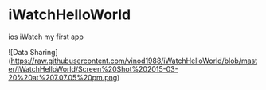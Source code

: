 # iWatchHelloWorld
ios iWatch my first app

  ![Data Sharing] (https://raw.githubusercontent.com/vinod1988/iWatchHelloWorld/blob/master/iWatchHelloWorld/Screen%20Shot%202015-03-20%20at%207.07.05%20pm.png)

